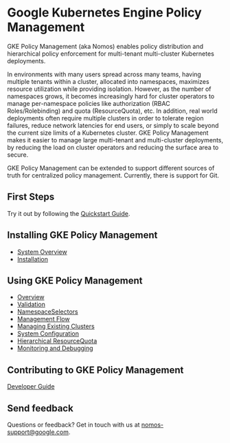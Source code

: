 # Google Kubernetes Engine Policy Management

GKE Policy Management (aka Nomos) enables policy distribution and hierarchical
policy enforcement for multi-tenant multi-cluster Kubernetes deployments.

In environments with many users spread across many teams, having multiple
tenants within a cluster, allocated into namespaces, maximizes resource
utilization while providing isolation. However, as the number of namespaces
grows, it becomes increasingly hard for cluster operators to manage
per-namespace policies like authorization (RBAC Roles/Rolebinding) and quota
(ResourceQuota), etc. In addition, real world deployments often require multiple
clusters in order to tolerate region failures, reduce network latencies for end
users, or simply to scale beyond the current size limits of a Kubernetes
cluster. GKE Policy Management makes it easier to manage large multi-tenant and
multi-cluster deployments, by reducing the load on cluster operators and
reducing the surface area to secure.

GKE Policy Management can be extended to support different sources of truth for
centralized policy management. Currently, there is support for Git.

## First Steps

Try it out by following the [Quickstart Guide](docs/user/quickstart.md).

## Installing GKE Policy Management

*   [System Overview](docs/user/system_overview.md)
*   [Installation](docs/user/installation.md)

## Using GKE Policy Management

*   [Overview](docs/user/overview.md)
*   [Validation](docs/user/nomos_cli.md)
*   [NamespaceSelectors](docs/user/namespaceselectors.md)
*   [Management Flow](docs/user/management_flow.md)
*   [Managing Existing Clusters](docs/user/existing_clusters.md)
*   [System Configuration](docs/user/system_config.md)
*   [Hierarchical ResourceQuota](docs/user/rq.md)
*   [Monitoring and Debugging](docs/user/monitoring_and_debugging.md)

## Contributing to GKE Policy Management

[Developer Guide](docs/dev/guide.md)

## Send feedback

Questions or feedback? Get in touch with us at
[nomos-support@google.com](mailto:nomos-support@google.com).

